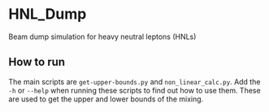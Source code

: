 # HNL_Dump
Beam dump simulation for heavy neutral leptons (HNLs)

## How to run
The main scripts are `get-upper-bounds.py` and `non_linear_calc.py`. Add the `-h` or `--help` when running these scripts to find out how to use them.
These are used to get the upper and lower bounds of the mixing.

